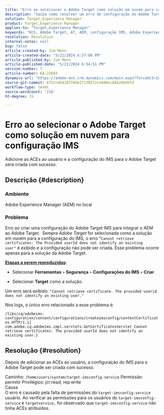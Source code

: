 ```yaml
---
title: "Erro ao selecionar o Adobe Target como solução em nuvem para configuração IMS"
description: "Saiba como resolver um erro de configuração do Adobe Target IMS ao criar uma configuração do IMS do Target para integrar AEM ao Target."
solution: Target,Experience Manager
product: Target,Experience Manager
applies-to: "Target,Experience Manager"
keywords: "KCS, Adobe Target, AT, AEM, configuração IMS, Adobe Experience Manager, Solução de problemas, ACE"
resolution: Resolution
internal-notes: null
bug: false
article-created-by: Jim Menn
article-created-date: "5/22/2024 6:37:08 PM"
article-published-by: Jim Menn
article-published-date: "5/22/2024 6:54:51 PM"
version-number: 7
article-number: KA-22693
dynamics-url: "https://adobe-ent.crm.dynamics.com/main.aspx?forceUCI=1&pagetype=entityrecord&etn=knowledgearticle&id=000d9d47-6a18-ef11-9f8a-6045bd006268"
source-git-commit: 6752c464107f0de2f130572c4480ec884206defd
workflow-type: tm+mt
source-wordcount: '216'
ht-degree: 1%

---
```


# Erro ao selecionar o Adobe Target como solução em nuvem para configuração IMS


Adicione as ACEs ao usuário e a configuração do IMS para o Adobe Target será criada com sucesso.

## Descrição {#description}


### Ambiente

Adobe Experience Manager (AEM) no local

### Problema

Erro ao criar uma configuração do Adobe Target IMS para integrar o AEM ao Adobe Target.  Sempre *Adobe Target* for selecionada como a solução em nuvem para a configuração do IMS, o erro &quot;`Cannot retrieve certificates: The Provided userId does not identify an existing user"` é exibido e a configuração não pode ser criada. Esse problema ocorre apenas para a solução da Adobe Target.



<b><u>Etapas a serem reproduzidas</u>:</b>

- Selecionar <b>Ferramentas</b> `>`  <b>Segurança</b> `>`  <b>Configurações do IMS </b>`>`  <b>Criar</b>.


- Selecionar <b>Target</b> como a solução.


Um erro será exibido: `"Cannot retrieve certificate. The provided userid does not identify an existing user."`

Nos logs, o único erro relacionado a esse problema é:

`/libs/cq/adobeims-configuration/content/configurations/createimsconfig/contextCertificates HTTP/1.1]  com.adobe.cq.adobeims.impl.servlets.GetCertificatesServlet Cannot retrieve certificates: The provided userId does not identify an existing user.}`


## Resolução {#resolution}


Depois de adicionar as ACEs ao usuário, a configuração do IMS para o Adobe Target pode ser criada com sucesso.

Caminho: `/home/users/system/target-imsconfig-service` Permissão: permitir Privilégios: jcr:read; rep:write
<br>Causa<br>
O erro é causado pela falta de permissões do `target-imsconfig-service` usuário. Ao verificar as permissões para os usuários do `target-imsconfig-service` e `targetservice,` foi observado que `target-imsconfig-service` não tinha ACEs atribuídos.
